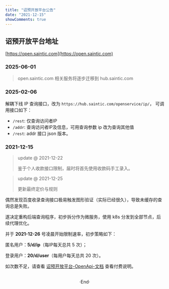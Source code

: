 ```yaml
---
title: "诏预开放平台公告"
date: "2021-12-15"
showComments: true
---
```


## 诏预开放平台地址

[https://open.saintic.com](https://open.saintic.com)

### 2025-06-01

> open.saintic.com 相关服务将逐步迁移到 hub.saintic.com

### 2025-02-06

解耦下线 IP 查询接口，改为 `https://hub.saintic.com/openservice/ip/`，
可调用接口如下：

- `/rest`: 仅查询访问者IP
- `/addr`: 查询访问者IP及信息，可用查询参数 ip 改为查询其他值
- `/rest`: addr 接口 json 版本。


### 2021-12-15

> update @ 2021-12-22
>
> 鉴于个人收款接口限制，届时将首先使用收款码手工录入。

> update @ 2021-12-25
>
> 更新最终定价与规则

偶然发现百度收录查询接口极易触发图形验证（实际已经很久），导致未缓存的查询总是失败。

遂决定重构后端查询程序，初步拆分作为微服务，使用 k8s 分发到全部节点，后续代理优化。

并于 **2021-12-26** 号凌晨开始限制速率，初步策略如下：

匿名用户：**5/d/ip**（每IP每天总共 5 次）；

登录用户：**20/d/user**（每用户每天总共 20 次）。

如次数不足，请查看 [诏预开放平台-OpenApi-文档](https://docs.saintic.com/open/api.html) 查看付费说明。

<br>

<center>  ·End·  </center>
